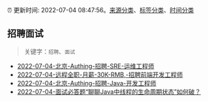 :alarm_clock: 更新时间: 2022-07-04 08:47:56。[来源分类](../README.md)、[标签分类](../TAGS.md)、[时间分类](../TIMELINE.md)

## 招聘面试


> 关键字：`招聘`、`面试`



- [2022-07-04-北京-Authing-招聘-SRE-运维工程师](https://www.v2ex.com/t/863994) 
- [2022-07-04-远程全职-月薪-30K-RMB,-招聘前端开发工程师](https://www.v2ex.com/t/863982) 
- [2022-07-04-北京-Authing-招聘-Java-开发工程师](https://www.v2ex.com/t/863970) 
- [2022-07-04-面试必答题“聊聊Java中线程的生命周期状态”如何破？](https://toutiao.io/k/5hfr1qo) 